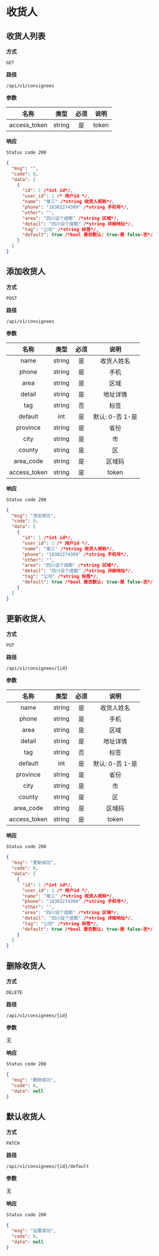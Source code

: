 # 收货人

## 收货人列表

**方式**

`GET`

**路径**

`/api/v1/consignees`

**参数**

|     名称     |  类型  | 必须 | 说明  |
| :----------: | :----: | :--: | :---: |
| access_token | string |  是  | token |

**响应**

`Status code 200`

```json
{
  "msg": "",
  "code": 0,
  "data": [
    {
      "id": 1 /*int id*/,
      "user_id": 1 /* 用户id */,
      "name": "章三" /*string 收货人呢称*/,
      "phone": "18382274309" /*string 手机号*/,
      "other": "",
      "area": "四川设个成都" /*string 区域*/,
      "detail": "四川设个成都" /*string 详细地址*/,
      "tag": "公司" /*string 标签*/,
      "default": true /*bool 是否默认: true-是 false-否*/
    }
  ]
}
```

## 添加收货人

**方式**

`POST`

**路径**

`/api/v1/consignees`

**参数**

|     名称     |  类型  | 必须 |      说明       |
| :----------: | :----: | :--: | :-------------: |
|     name     | string |  是  |   收货人姓名    |
|    phone     | string |  是  |      手机       |
|     area     | string |  是  |      区域       |
|    detail    | string |  是  |    地址详情     |
|     tag      | string |  否  |      标签       |
|   default    |  int   |  是  | 默认: 0-否 1-是 |
|   province   | string |  是  |      省份       |
|     city     | string |  是  |       市        |
|    county    | string |  是  |       区        |
|  area_code   | string |  是  |     区域码      |
| access_token | string |  是  |      token      |

**响应**

`Status code 200`

```json
{
  "msg": "添加成功",
  "code": 0,
  "data": [
    {
      "id": 1 /*int id*/,
      "user_id": 1 /* 用户id */,
      "name": "章三" /*string 收货人呢称*/,
      "phone": "18382274309" /*string 手机号*/,
      "other": "",
      "area": "四川设个成都" /*string 区域*/,
      "detail": "四川设个成都" /*string 详细地址*/,
      "tag": "公司" /*string 标签*/,
      "default": true /*bool 是否默认: true-是 false-否*/
    }
  ]
}
```

## 更新收货人

**方式**

`PUT`

**路径**

`/api/v1/consignees/{id}`

**参数**

|     名称     |  类型  | 必须 |      说明       |
| :----------: | :----: | :--: | :-------------: |
|     name     | string |  是  |   收货人姓名    |
|    phone     | string |  是  |      手机       |
|     area     | string |  是  |      区域       |
|    detail    | string |  是  |    地址详情     |
|     tag      | string |  否  |      标签       |
|   default    |  int   |  是  | 默认: 0-否 1-是 |
|   province   | string |  是  |      省份       |
|     city     | string |  是  |       市        |
|    county    | string |  是  |       区        |
|  area_code   | string |  是  |     区域码      |
| access_token | string |  是  |      token      |

**响应**

`Status code 200`

```json
{
  "msg": "更新成功",
  "code": 0,
  "data": [
    {
      "id": 1 /*int id*/,
      "user_id": 1 /* 用户id */,
      "name": "章三" /*string 收货人呢称*/,
      "phone": "18382274309" /*string 手机号*/,
      "other": "",
      "area": "四川设个成都" /*string 区域*/,
      "detail": "四川设个成都" /*string 详细地址*/,
      "tag": "公司" /*string 标签*/,
      "default": true /*bool 是否默认: true-是 false-否*/
    }
  ]
}
```

## 删除收货人

**方式**

`DELETE`

**路径**

`/api/v1/consignees/{id}`

**参数**

无

**响应**

`Status code 200`

```json
{
  "msg": "删除成功",
  "code": 0,
  "data": null
}
```

## 默认收货人

**方式**

`PATCH`

**路径**

`/api/v1/consignees/{id}/default`

**参数**

无

**响应**

`Status code 200`

```json
{
  "msg": "设置成功",
  "code": 0,
  "data": null
}
```
